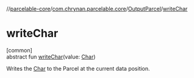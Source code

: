 //[parcelable-core](../../../index.md)/[com.chrynan.parcelable.core](../index.md)/[OutputParcel](index.md)/[writeChar](write-char.md)

# writeChar

[common]\
abstract fun [writeChar](write-char.md)(value: [Char](https://kotlinlang.org/api/latest/jvm/stdlib/kotlin/-char/index.html))

Writes the [Char](write-char.md) to the Parcel at the current data position.
